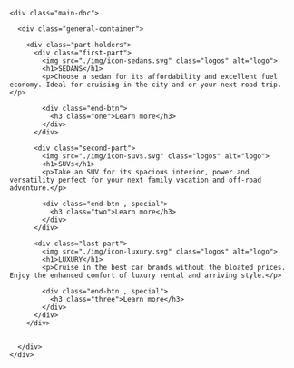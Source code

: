 <!DOCTYPE html>
<html lang="en">
<head>
    <meta charset="UTF-8">
    <meta name="viewport" content="width=device-width , initial-scale=1.0">
    <title>excercise2</title>
    <link type="text/css" rel="stylesheet" href="./css/excercise2.css">
    <link rel="preconnect" href="https://fonts.gstatic.com">
    <link href="https://fonts.googleapis.com/css2?family=Squada+One&display=swap" rel="stylesheet">

</head>
<body>

    <div class="main-doc">

      <div class="general-container">

        <div class="part-holders">
          <div class="first-part">
            <img src="./img/icon-sedans.svg" class="logos" alt="logo">
            <h1>SEDANS</h1>
            <p>Choose a sedan for its affordability and excellent fuel economy. Ideal for cruising in the city and or your next road trip.</p>

            <div class="end-btn">
              <h3 class="one">Learn more</h3>
            </div>
          </div>

          <div class="second-part">
            <img src="./img/icon-suvs.svg" class="logos" alt="logo">
            <h1>SUVs</h1>
            <p>Take an SUV for its spacious interior, power and versatility perfect for your next family vacation and off-road adventure.</p>

            <div class="end-btn , special">
              <h3 class="two">Learn more</h3>
            </div>
          </div>

          <div class="last-part">
            <img src="./img/icon-luxury.svg" class="logos" alt="logo">
            <h1>LUXURY</h1>
            <p>Cruise in the best car brands without the bloated prices. Enjoy the enhanced comfort of luxury rental and arriving style.</p>

            <div class="end-btn , special">
              <h3 class="three">Learn more</h3>
            </div>
          </div>
        </div>


      </div>
    </div>
</body>
</html>
